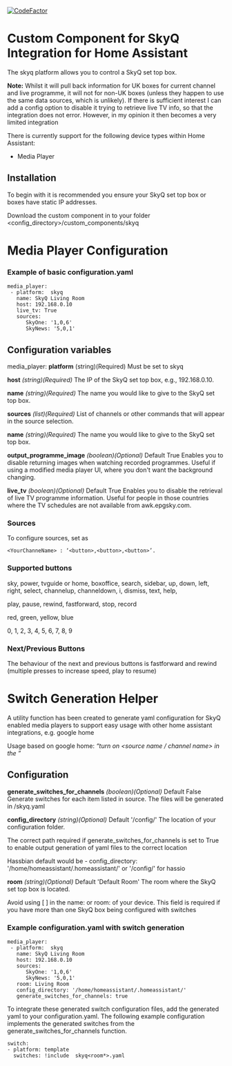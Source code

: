 [![CodeFactor](https://www.codefactor.io/repository/github/rogerselwyn/home_assistant_skyq_mediaplayer/badge)](https://www.codefactor.io/repository/github/rogerselwyn/home_assistant_skyq_mediaplayer)


# Custom Component for SkyQ Integration for Home Assistant

The skyq platform allows you to control a SkyQ set top box. 

**Note:** Whilst it will pull back information for UK boxes for current channel and live programme, it will not for non-UK boxes (unless they happen to use the same data sources, which is unlikely). If there is sufficient interest I can add a config option to disable it trying to retrieve live TV info, so that the integration does not error. However, in my opinion it then becomes a very limited integration

There is currently support for the following device types within Home Assistant:

-   Media Player

## Installation

To begin with it is recommended you ensure your SkyQ set top box or boxes have static IP addresses.

Download the custom component in to your folder <config_directory>/custom_components/skyq

# Media Player Configuration 

### Example of basic configuration.yaml
```
media_player:
 - platform:  skyq
   name: SkyQ Living Room
   host: 192.168.0.10
   live_tv: True
   sources:
      SkyOne: '1,0,6'
      SkyNews: '5,0,1'
```

## Configuration variables

media_player:
**platform** (string)(Required) 
Must be set to skyq

**host** _(string)(Required)_
The IP of the  SkyQ  set top box, e.g., 192.168.0.10.

**name** _(string)(Required)_
The name you would like to give to the  SkyQ  set top box.

**sources** _(list)(Required)_
List of channels or other commands that will appear in the source selection.

**name** _(string)(Required)_
The name you would like to give to the  SkyQ  set top box.

**output_programme_image** _(boolean)(Optional)_ Default True
Enables you to disable returning images when watching recorded programmes. Useful if using a modified media player UI, where you don't want the background changing.

**live_tv** _(boolean)(Optional)_ Default True
Enables you to disable the retrieval of live TV programme information. Useful for people in those countries where the TV schedules are not available from awk.epgsky.com.

### Sources

To configure sources, set as 
```
<YourChanneName> : ‘<button>,<button>,<button>’.
```
### Supported buttons

sky, power,  tvguide  or home,  boxoffice, search, sidebar, up, down, left, right, select,  channelup,  channeldown,  i, dismiss, text, help,

play, pause, rewind,  fastforward, stop, record

red, green, yellow, blue

0, 1, 2, 3, 4, 5, 6, 7, 8, 9

### Next/Previous Buttons

The behaviour of the next and previous buttons is fastforward and rewind (multiple presses to increase speed, play to resume)


# Switch Generation Helper
A utility function has been created to generate yaml configuration for SkyQ enabled media players to support easy usage with other home assistant integrations, e.g. google home

Usage based on google home:  _“turn on <source name / channel name> in the ”_

## Configuration

**generate_switches_for_channels** _(boolean)(Optional)_ Default False
Generate switches for each item listed in source.
The files will be generated in <config folder>/skyq<room>.yaml

**config_directory** _(string)(Optional)_ Default '/config/'
The location of your configuration folder. 

The correct path required if generate_switches_for_channels is set to True to enable output generation of yaml files to the correct location

Hassbian default would be -  config_directory: '/home/homeassistant/.homeassistant/' or '/config/' for hassio

**room**
_(string)(Optional)_ Default 'Default Room'
The room where the  SkyQ  set top box is located. 

Avoid using [ ] in the name: or room: of your device. This field is required if you have more than one SkyQ box being configured with switches

 
### Example configuration.yaml with switch generation
```
media_player:
 - platform:  skyq
   name: SkyQ Living Room
   host: 192.168.0.10
   sources:
      SkyOne: '1,0,6'
      SkyNews: '5,0,1'
   room: Living Room
   config_directory: '/home/homeassistant/.homeassistant/'
   generate_switches_for_channels: true
```

To integrate these generated switch configuration files, add the generated yaml to your configuration.yaml. The following example configuration implements the generated switches from the generate_switches_for_channels function.

```
switch:
- platform: template
  switches: !include  skyq<room*>.yaml
```

